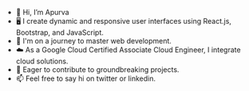 - 👋 Hi, I’m Apurva
- 🖥️ I create dynamic and responsive user interfaces using React.js, Bootstrap, and JavaScript.
- 🌱 I'm on a journey to master web development.
- ☁️ As a Google Cloud Certified Associate Cloud Engineer, I integrate cloud solutions.
- 💞️ Eager to contribute to groundbreaking projects. 
- 📫 Feel free to say hi on twitter or linkedin.


